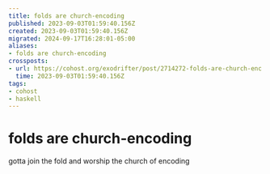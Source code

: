 ```yaml
---
title: folds are church-encoding
published: 2023-09-03T01:59:40.156Z
created: 2023-09-03T01:59:40.156Z
migrated: 2024-09-17T16:28:01-05:00
aliases:
- folds are church-encoding
crossposts:
- url: https://cohost.org/exodrifter/post/2714272-folds-are-church-enc
  time: 2023-09-03T01:59:40.156Z
tags:
- cohost
- haskell
---
```


# folds are church-encoding

gotta join the fold and worship the church of encoding
